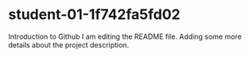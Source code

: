 # student-01-1f742fa5fd02
Introduction to Github
I am editing the README file. Adding some more details about the project description.

